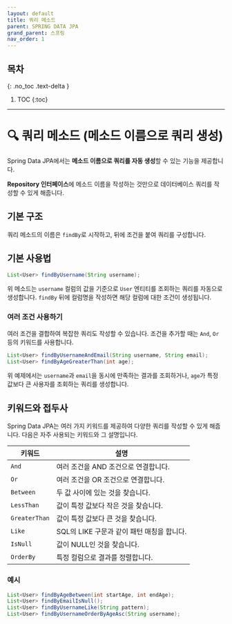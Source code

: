 ```yaml
---
layout: default
title: 쿼리 메소드
parent: SPRING DATA JPA
grand_parent: 스프링
nav_order: 1
---
```


## 목차
{: .no_toc .text-delta }

1. TOC
{:toc}

---

# 🔍 쿼리 메소드 (메소드 이름으로 쿼리 생성)

Spring Data JPA에서는 **메소드 이름으로 쿼리를 자동 생성**할 수 있는 기능을 제공합니다.

**Repository 인터페이스**에 메소드 이름을 작성하는 것만으로 데이터베이스 쿼리를 작성할 수 있게 해줍니다.

## 기본 구조

쿼리 메소드의 이름은 `findBy`로 시작하고, 뒤에 조건을 붙여 쿼리를 구성합니다.

## 기본 사용법

```java
List<User> findByUsername(String username);
```

위 메소드는 `username` 컬럼의 값을 기준으로 `User` 엔티티를 조회하는 쿼리를 자동으로 생성합니다. `findBy` 뒤에 컬럼명을 작성하면 해당 컬럼에 대한 조건이 생성됩니다.

### 여러 조건 사용하기

여러 조건을 결합하여 복잡한 쿼리도 작성할 수 있습니다. 조건을 추가할 때는 `And`, `Or` 등의 키워드를 사용합니다.

```java
List<User> findByUsernameAndEmail(String username, String email);
List<User> findByAgeGreaterThan(int age);
```

위 예제에서는 `username`과 `email`을 동시에 만족하는 결과를 조회하거나, `age`가 특정 값보다 큰 사용자를 조회하는 쿼리를 생성합니다.

## 키워드와 접두사

Spring Data JPA는 여러 가지 키워드를 제공하여 다양한 쿼리를 작성할 수 있게 해줍니다. 다음은 자주 사용되는 키워드와 그 설명입니다.

| 키워드           | 설명                                           |
|-----------------|-----------------------------------------------|
| `And`           | 여러 조건을 AND 조건으로 연결합니다.               |
| `Or`            | 여러 조건을 OR 조건으로 연결합니다.                |
| `Between`       | 두 값 사이에 있는 것을 찾습니다.                   |
| `LessThan`      | 값이 특정 값보다 작은 것을 찾습니다.                |
| `GreaterThan`   | 값이 특정 값보다 큰 것을 찾습니다.                 |
| `Like`          | SQL의 LIKE 구문과 같이 패턴 매칭을 합니다.         |
| `IsNull`        | 값이 NULL인 것을 찾습니다.                       |
| `OrderBy`       | 특정 컬럼으로 결과를 정렬합니다.                   |

### 예시

```java
List<User> findByAgeBetween(int startAge, int endAge);
List<User> findByEmailIsNull();
List<User> findByUsernameLike(String pattern);
List<User> findByUsernameOrderByAgeAsc(String username);
```